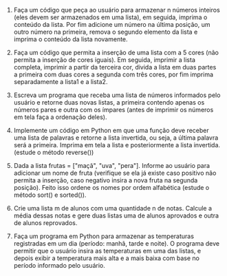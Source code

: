 1. Faça um código que peça ao usuário para armazenar n números inteiros (eles devem ser armazenados em uma lista), em seguida, imprima o conteúdo da lista. Por fim adicione um número na última posição, um outro número na primeira, remova o segundo elemento da lista e imprima o conteúdo da lista novamente.

2. Faça um código que permita a inserção de uma lista com a 5 cores (não permita a inserção de cores iguais). Em seguida,  imprimir a lista completa,  imprimir a partir da terceira cor, divida a lista em duas partes a primeira com duas cores a segunda com três cores, por fim imprima separadamente a lista1 e a lista2.

3. Escreva um programa que receba uma lista de números informados pelo usuário e retorne duas novas listas, a primeira contendo apenas os números pares e outra com os ímpares (antes de imprimir os números em tela faça a ordenação deles).

4. Implemente um código em Python em que uma função deve receber uma lista de palavras e retorne a lista invertida, ou seja, a última palavra será a primeira. Imprima em tela a lista e posteriormente a lista invertida. (estude o método reverse())

5. Dada a lista frutas = ["maçã", "uva", "pera"]. Informe ao usuário para adicionar um nome de fruta (verifique se ela já existe caso positivo não permita a inserção, caso negativo insira a nova fruta na segunda posição). Feito isso ordene os nomes por ordem alfabética (estude o método sort() e sorted()).

6. Crie uma lista m de alunos com uma quantidade n de notas. Calcule a média dessas notas e gere duas listas uma de alunos aprovados e outra de alunos  reprovados.

7.  Faça um programa em Python para armazenar as temperaturas registradas em um dia (período: manhã, tarde e noite). O programa deve permitir que o usuário insira as temperaturas em uma das listas, e depois exibir a temperatura mais alta e a mais baixa com base no período informado pelo usuário.
